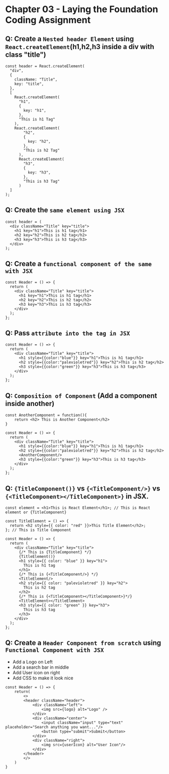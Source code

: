# Chapter 03 - Laying the Foundation Coding Assignment


## Q: Create a `Nested header Element` using `React.createElement`(h1,h2,h3 inside a div with class "title")
```
const header = React.createElement(
  "div",
  {
    className: "Title",
    key: "title",
  },
  [
    React.createElement(
      "h1",
      {
        key: "h1",
      },
      "This is h1 Tag"
    ),
    React.createElement(
        "h2",
        {
          key: "h2",
        },
        "This is h2 Tag"
      ),
      React.createElement(
        "h3",
        {
          key: "h3",
        },
        "This is h3 Tag"
      )
  ]
);
```


## Q: Create the `same element using JSX`
```
const header = (
  <div className="Title" key="title">
    <h1 key="h1">This is h1 tag</h1>
    <h2 key="h2">This is h2 tag</h2>
    <h3 key="h3">This is h3 tag</h3>
  </div>
);
```


## Q: Create a `functional component of the same with JSX`
```
const Header = () => {
  return (
    <div className="Title" key="title">
      <h1 key="h1">This is h1 tag</h1>
      <h2 key="h2">This is h2 tag</h2>
      <h3 key="h3">This is h3 tag</h3>
    </div>
  );
};
```


## Q: Pass `attribute into the tag in JSX`
```
const Header = () => {
  return (
    <div className="Title" key="title">
      <h1 style={{color:"blue"}} key="h1">This is h1 tag</h1>
      <h2 style={{color:"palevioletred"}} key="h2">This is h2 tag</h2>
      <h3 style={{color:"green"}} key="h3">This is h3 tag</h3>
    </div>
  );
};
```


## Q: `Composition of Component` (Add a component inside another)
```
const AnotherComponent = function(){
    return <h2> This is Another Component</h2>
}

const Header = () => {
  return (
    <div className="Title" key="title">
      <h1 style={{color:"blue"}} key="h1">This is h1 tag</h1>
      <h2 style={{color:"palevioletred"}} key="h2">This is h2 tag</h2>
      <AnotherComponent/>
      <h3 style={{color:"green"}} key="h3">This is h3 tag</h3>
    </div>
  );
};
```


## Q: `{TitleComponent()}` vs `{<TitleComponent/>}` vs `{<TitleComponent></TitleComponent>}` in JSX.
```
const element = <h1>This is React Element</h1>; // This is React element or {TitleComponent}

const TitleElement = () => {
  return <h2 style={{ color: "red" }}>This Title Element</h2>;
}; // This is Title Component

const Header = () => {
  return (
    <div className="Title" key="title">
      {/* This is {TitleComponent} */}
      {TitleElement()}
      <h1 style={{ color: "blue" }} key="h1">
        This is h1 tag
      </h1>
      {/* This is {<TitleComponent/>} */}
      <TitleElement/>
      <h2 style={{ color: "palevioletred" }} key="h2">
        This is h2 tag
      </h2>
      {/* This is {<TitleComponent></TitleComponent>}*/}
      <TitleElement></TitleElement>
      <h3 style={{ color: "green" }} key="h3">
        This is h3 tag
      </h3>
    </div>
  );
};
```


## Q: Create a `Header Component from scratch` using `Functional Component with JSX`
- Add a Logo on Left
- Add a search bar in middle
- Add User icon on right
- Add CSS to make it look nice

```
const Header = () => {
    return(
        <>
        <header className="header">
            <div className="left">
                <img src={logo} alt="Logo" />
            </div>
            <div className="center">
                <input className="input" type="text" placeholder="Search anything you want..."/>
                <button type="submit">Submit</button>
            </div>
            <div className="right">
                <img src={userIcon} alt="User Icon"/>
            </div>
        </header>
        </>
    )
}
```
